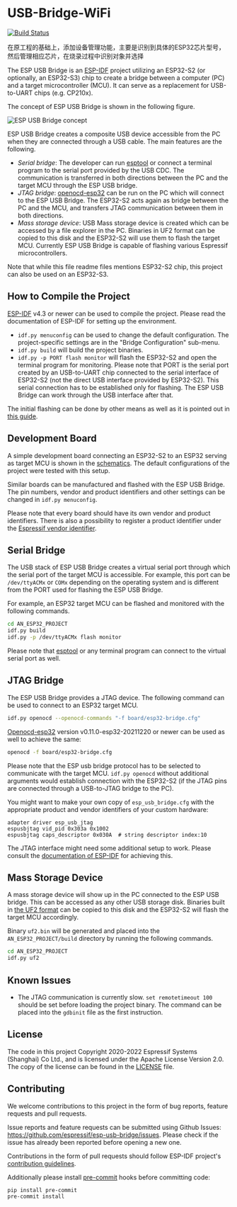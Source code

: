 # USB-Bridge-WiFi

[![Build Status](https://github.com/stops-top/usb-bridge-esp32s2/workflows/CI/badge.svg)](https://github.com/stops-top/usb-bridge-esp32s2/actions/workflows/CI.yml)


在原工程的基础上，添加设备管理功能，主要是识别到具体的ESP32芯片型号，然后管理相应芯片，在烧录过程中识别对象并选择



The ESP USB Bridge is an [ESP-IDF](https://github.com/espressif/esp-idf) project utilizing an ESP32-S2 (or optionally, an ESP32-S3) chip to create a bridge between a computer (PC) and a target microcontroller (MCU). It can serve as a replacement for USB-to-UART chips (e.g. CP210x).

The concept of ESP USB Bridge is shown in the following figure.

![ESP USB Bridge concept](images/concept.png)

ESP USB Bridge creates a composite USB device accessible from the PC when they are connected through a USB cable. The main features are the following.
- *Serial bridge*: The developer can run [esptool](https://github.com/espressif/esptool) or connect a terminal program to the serial port provided by the USB CDC. The communication is transferred in both directions between the PC and the target MCU through the ESP USB bridge.
- *JTAG bridge*: [openocd-esp32](https://github.com/espressif/openocd-esp32) can be run on the PC which will connect to the ESP USB Bridge. The ESP32-S2 acts again as bridge between the PC and the MCU, and transfers JTAG communication between them in both directions.
- *Mass storage device*: USB Mass storage device is created which can be accessed by a file explorer in the PC. Binaries in UF2 format can be copied to this disk and the ESP32-S2 will use them to flash the target MCU. Currently ESP USB Bridge is capable of flashing various Espressif microcontrollers.

Note that while this file readme files mentions ESP32-S2 chip, this project can also be used on an ESP32-S3.

## How to Compile the Project

[ESP-IDF](https://github.com/espressif/esp-idf) v4.3 or newer can be used to compile the project. Please read the
documentation of ESP-IDF for setting up the environment.

- `idf.py menuconfig` can be used to change the default configuration. The project-specific settings are in the "Bridge Configuration" sub-menu.
- `idf.py build` will build the project binaries.
- `idf.py -p PORT flash monitor` will flash the ESP32-S2 and open the terminal program for monitoring. Please note that PORT is the serial port created by an USB-to-UART chip connected to the serial interface of ESP32-S2 (not the direct USB interface provided by ESP32-S2). This serial connection has to be established only for flashing. The ESP USB Bridge can work through the USB interface after that.

The initial flashing can be done by other means as well as it is pointed out in [this guide](https://docs.espressif.com/projects/esp-idf/en/latest/esp32s2/api-guides/usb-otg-console.html#uploading-the-application).

## Development Board

A simple development board connecting an ESP32-S2 to an ESP32 serving as target MCU is shown in the [schematics](images/schematics.pdf). The default configurations of the project were tested with this setup.

Similar boards can be manufactured and flashed with the ESP USB Bridge. The pin numbers, vendor and product identifiers and other settings can be changed in `idf.py menuconfig`.

Please note that every board should have its own vendor and product identifiers. There is also a possibility to register a product identifier under the [Espressif vendor identifier](https://github.com/espressif/usb-pids).

## Serial Bridge

The USB stack of ESP USB Bridge creates a virtual serial port through which the serial port of the target MCU is accessible. For example, this port can be `/dev/ttyACMx` or `COMx` depending on the operating system and is different from the PORT used for flashing the ESP USB Bridge.

For example, an ESP32 target MCU can be flashed and monitored with the following commands.
```bash
cd AN_ESP32_PROJECT
idf.py build
idf.py -p /dev/ttyACMx flash monitor
```

Please note that [esptool](https://github.com/espressif/esptool) or any terminal program can connect to the virtual serial port as well.

## JTAG Bridge

The ESP USB Bridge provides a JTAG device. The following command can be used to connect to an ESP32 target MCU.
```bash
idf.py openocd --openocd-commands "-f board/esp32-bridge.cfg"
```

[Openocd-esp32](https://github.com/espressif/openocd-esp32) version v0.11.0-esp32-20211220 or newer can be used as well to achieve the same:
```bash
openocd -f board/esp32-bridge.cfg
```

Please note that the ESP usb bridge protocol has to be selected to communicate with the target MCU. `idf.py openocd` without additional arguments would establish connection with the ESP32-S2 (if the JTAG pins are connected through a USB-to-JTAG bridge to the PC).

You might want to make your own copy of `esp_usb_bridge.cfg` with the appropriate product and vendor identifiers of your custom hardware:
```
adapter driver esp_usb_jtag
espusbjtag vid_pid 0x303a 0x1002
espusbjtag caps_descriptor 0x030A  # string descriptor index:10
```

The JTAG interface might need some additional setup to work. Please consult the [documentation of ESP-IDF](https://docs.espressif.com/projects/esp-idf/en/latest/esp32/api-guides/jtag-debugging/configure-ft2232h-jtag.html) for achieving this.

## Mass Storage Device

A mass storage device will show up in the PC connected to the ESP USB bridge. This can be accessed as any other USB storage disk. Binaries built in [the UF2 format](https://github.com/microsoft/uf2) can be copied to this disk and the ESP32-S2 will flash the target MCU accordingly.

Binary `uf2.bin` will be generated and placed into the `AN_ESP32_PROJECT/build` directory by running the following commands.
```bash
cd AN_ESP32_PROJECT
idf.py uf2
```

## Known Issues

- The JTAG communication is currently slow. `set remotetimeout 100` should be set before loading the project binary. The command can be placed into the `gdbinit` file as the first instruction.

## License

The code in this project Copyright 2020-2022 Espressif Systems (Shanghai) Co Ltd., and is licensed under the Apache License Version 2.0. The copy of the license can be found in the [LICENSE](LICENSE) file.


## Contributing

We welcome contributions to this project in the form of bug reports, feature requests and pull requests.

Issue reports and feature requests can be submitted using Github Issues: https://github.com/espressif/esp-usb-bridge/issues. Please check if the issue has already been reported before opening a new one.

Contributions in the form of pull requests should follow ESP-IDF project's [contribution guidelines](https://docs.espressif.com/projects/esp-idf/en/latest/esp32/contribute/index.html).

Additionally please install [pre-commit](https://pre-commit.com/#install) hooks before committing code:
```bash
pip install pre-commit
pre-commit install
```
